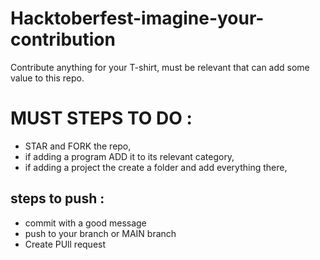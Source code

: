 # Hacktoberfest-imagine-your-contribution
Contribute anything for your T-shirt, must be relevant that can add some value to this repo.

# MUST STEPS TO DO :
- STAR and FORK the repo,
- if adding a program ADD it to its relevant category,
- if adding a project the create a folder and add everything there,

## steps to push :
- commit with a good message
- push to your branch or MAIN branch
- Create PUll request


